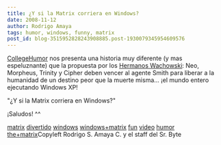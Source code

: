 ```yaml
---
title: ¿Y si la Matrix corriera en Windows?
date: 2008-11-12
author: Rodrigo Amaya
tags: humor, windows, funny, matrix
post_id: blog-3515952828243908885.post-1930079345954609576
---
```


[CollegeHumor](http://www.collegehumor.com/video:1886349) nos presenta una
      historia muy diferente (y mas espeluznante) que la propuesta por los [Hermanos Wachowski](http://en.wikipedia.org/wiki/Wachowski_brothers): Neo,
      Morpheus, Trinity y Cipher deben vencer al agente Smith para liberar a la humanidad de un
      destino peor que la muerte misma... ¡el mundo entero ejecutando Windows XP!

"¿Y si la Matrix corriera en Windows?"

¡Saludos!
      ^^

[matrix](http://www.blogalaxia.com/tags/matrix) [divertido](http://www.blogalaxia.com/tags/divertido) [windows](http://www.blogalaxia.com/tags/windows) [windows+matrix](http://www.blogalaxia.com/tags/windows+matrix) [fun](http://www.blogalaxia.com/tags/fun) [video](http://www.blogalaxia.com/tags/video) [humor](http://www.blogalaxia.com/tags/humor) [the+matrix](http://www.blogalaxia.com/tags/the+matrix)Copyleft Rodrigo S.
      Amaya C. y el staff del Sr. Byte
